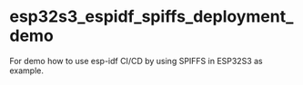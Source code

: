 # esp32s3_espidf_spiffs_deployment_demo
For demo how to use esp-idf CI/CD by using SPIFFS in ESP32S3 as example.

